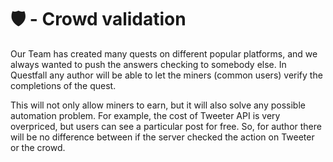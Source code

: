 # 🛡️ - Crowd validation

Our Team has created many quests on different popular platforms, and we always wanted to push the answers checking to somebody else. In Questfall any author will be able to let the miners (common users) verify the completions of the quest.

This will not only allow miners to earn, but it will also solve any possible automation problem. For example, the cost of Tweeter API is very overpriced, but users can see a particular post for free. So, for author there will be no difference between if the server checked the action on Tweeter or the crowd.

